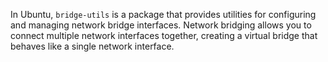 In Ubuntu, `bridge-utils` is a package that provides utilities for configuring and managing network bridge interfaces. Network bridging allows you to connect multiple network interfaces together, creating a virtual bridge that behaves like a single network interface. 
